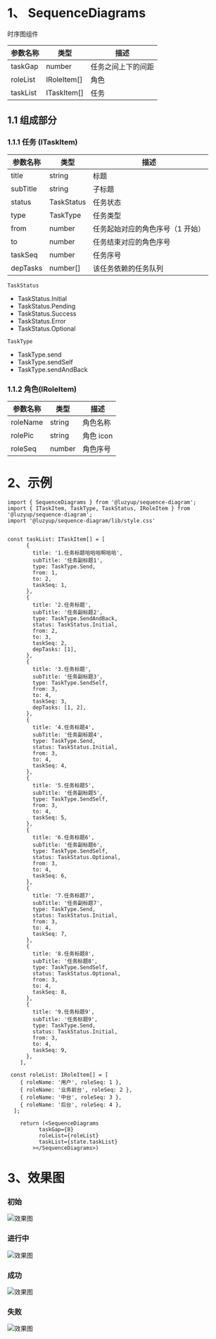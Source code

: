 # 1、 SequenceDiagrams

时序图组件

| 参数名称 | 类型        | 描述               |
| -------- | ----------- | ------------------ |
| taskGap  | number      | 任务之间上下的间距 |
| roleList | IRoleItem[] | 角色               |
| taskList | ITaskItem[] | 任务               |

## 1.1 组成部分

### 1.1.1 任务 (ITaskItem)

| 参数名称 | 类型       | 描述                             |
| -------- | ---------- | -------------------------------- |
| title    | string     | 标题                             |
| subTitle | string     | 子标题                           |
| status   | TaskStatus | 任务状态                         |
| type     | TaskType   | 任务类型                         |
| from     | number     | 任务起始对应的角色序号（1 开始） |
| to       | number     | 任务结束对应的角色序号           |
| taskSeq  | number     | 任务序号                         |
| depTasks | number[]   | 该任务依赖的任务队列             |

`TaskStatus`

- TaskStatus.Initial
- TaskStatus.Pending
- TaskStatus.Success
- TaskStatus.Error
- TaskStatus.Optional

`TaskType`

- TaskType.send
- TaskType.sendSelf
- TaskType.sendAndBack

### 1.1.2 角色(IRoleItem)

| 参数名称 | 类型   | 描述      |
| -------- | ------ | --------- |
| roleName | string | 角色名称  |
| rolePic  | string | 角色 icon |
| roleSeq  | number | 角色序号  |

# 2、示例

```
import { SequenceDiagrams } from '@luzyup/sequence-diagram';
import { ITaskItem, TaskType, TaskStatus, IRoleItem } from '@luzyup/sequence-diagram';
import '@luzyup/sequence-diagram/lib/style.css'


const taskList: ITaskItem[] = [
      {
        title: '1.任务标题哈哈哈啊哈哈',
        subTitle: '任务副标题1',
        type: TaskType.Send,
        from: 1,
        to: 2,
        taskSeq: 1,
      },
      {
        title: '2.任务标题',
        subTitle: '任务副标题2',
        type: TaskType.SendAndBack,
        status: TaskStatus.Initial,
        from: 2,
        to: 3,
        taskSeq: 2,
        depTasks: [1],
      },
      {
        title: '3.任务标题',
        subTitle: '任务副标题3',
        type: TaskType.SendSelf,
        from: 3,
        to: 4,
        taskSeq: 3,
        depTasks: [1, 2],
      },
      {
        title: '4.任务标题4',
        subTitle: '任务副标题4',
        type: TaskType.Send,
        status: TaskStatus.Initial,
        from: 3,
        to: 4,
        taskSeq: 4,
      },
      {
        title: '5.任务标题5',
        subTitle: '任务副标题5',
        type: TaskType.SendSelf,
        from: 3,
        to: 4,
        taskSeq: 5,
      },
      {
        title: '6.任务标题6',
        subTitle: '任务副标题6',
        type: TaskType.SendSelf,
        status: TaskStatus.Optional,
        from: 3,
        to: 4,
        taskSeq: 6,
      },
      {
        title: '7.任务标题7',
        subTitle: '任务副标题7',
        type: TaskType.Send,
        status: TaskStatus.Initial,
        from: 3,
        to: 4,
        taskSeq: 7,
      },
      {
        title: '8.任务标题8',
        subTitle: '任务标题8',
        type: TaskType.SendSelf,
        status: TaskStatus.Optional,
        from: 3,
        to: 4,
        taskSeq: 8,
      },
      {
        title: '9.任务标题9',
        subTitle: '任务标题9',
        type: TaskType.Send,
        status: TaskStatus.Initial,
        from: 3,
        to: 4,
        taskSeq: 9,
      },
    ],

 const roleList: IRoleItem[] = [
    { roleName: '用户', roleSeq: 1 },
    { roleName: '业务前台', roleSeq: 2 },
    { roleName: '中台', roleSeq: 3 },
    { roleName: '后台', roleSeq: 4 },
  ];

    return (<SequenceDiagrams
          taskGap={8}
          roleList={roleList}
          taskList={state.taskList}
        ></SequenceDiagrams>)
```

# 3、效果图

### 初始

![效果图](https://github.com/lzyup/SequenceDiagram/blob/47d048a/pics/init.png?raw=true)

### 进行中

![效果图](https://github.com/lzyup/SequenceDiagram/blob/47d048a/pics/pending.png?raw=true)

### 成功

![效果图](https://github.com/lzyup/SequenceDiagram/blob/47d048a/pics/success.png?raw=true)

### 失败

![效果图](https://raw.githubusercontent.com/lzyup/SequenceDiagram/47d048aa9fe88fb5e55e945bedb5cb34dfaa1155/pics/error.png)
